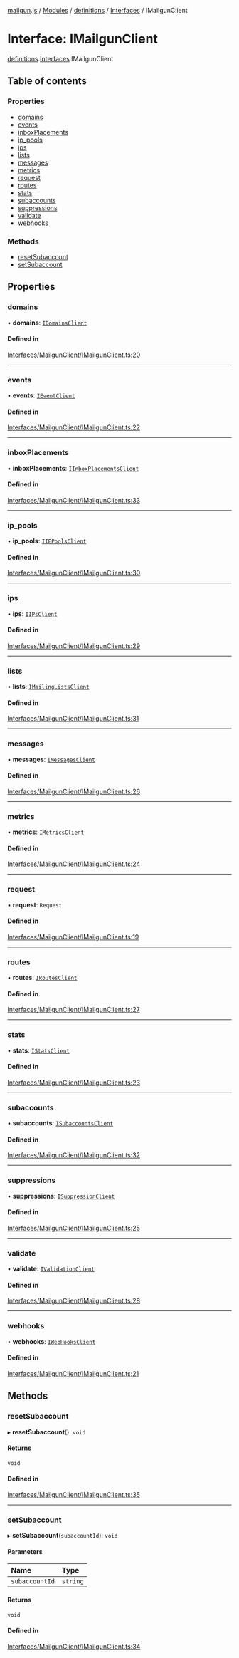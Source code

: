 [mailgun.js](../README.md) / [Modules](../modules.md) / [definitions](../modules/definitions.md) / [Interfaces](../modules/definitions.Interfaces.md) / IMailgunClient

# Interface: IMailgunClient

[definitions](../modules/definitions.md).[Interfaces](../modules/definitions.Interfaces.md).IMailgunClient

## Table of contents

### Properties

- [domains](definitions.Interfaces.IMailgunClient.md#domains)
- [events](definitions.Interfaces.IMailgunClient.md#events)
- [inboxPlacements](definitions.Interfaces.IMailgunClient.md#inboxplacements)
- [ip\_pools](definitions.Interfaces.IMailgunClient.md#ip_pools)
- [ips](definitions.Interfaces.IMailgunClient.md#ips)
- [lists](definitions.Interfaces.IMailgunClient.md#lists)
- [messages](definitions.Interfaces.IMailgunClient.md#messages)
- [metrics](definitions.Interfaces.IMailgunClient.md#metrics)
- [request](definitions.Interfaces.IMailgunClient.md#request)
- [routes](definitions.Interfaces.IMailgunClient.md#routes)
- [stats](definitions.Interfaces.IMailgunClient.md#stats)
- [subaccounts](definitions.Interfaces.IMailgunClient.md#subaccounts)
- [suppressions](definitions.Interfaces.IMailgunClient.md#suppressions)
- [validate](definitions.Interfaces.IMailgunClient.md#validate)
- [webhooks](definitions.Interfaces.IMailgunClient.md#webhooks)

### Methods

- [resetSubaccount](definitions.Interfaces.IMailgunClient.md#resetsubaccount)
- [setSubaccount](definitions.Interfaces.IMailgunClient.md#setsubaccount)

## Properties

### domains

• **domains**: [`IDomainsClient`](definitions.Interfaces.IDomainsClient.md)

#### Defined in

[Interfaces/MailgunClient/IMailgunClient.ts:20](https://github.com/mailgun/mailgun.js/blob/d21489b/lib/Interfaces/MailgunClient/IMailgunClient.ts#L20)

___

### events

• **events**: [`IEventClient`](definitions.Interfaces.IEventClient.md)

#### Defined in

[Interfaces/MailgunClient/IMailgunClient.ts:22](https://github.com/mailgun/mailgun.js/blob/d21489b/lib/Interfaces/MailgunClient/IMailgunClient.ts#L22)

___

### inboxPlacements

• **inboxPlacements**: [`IInboxPlacementsClient`](definitions.Interfaces.IInboxPlacementsClient.md)

#### Defined in

[Interfaces/MailgunClient/IMailgunClient.ts:33](https://github.com/mailgun/mailgun.js/blob/d21489b/lib/Interfaces/MailgunClient/IMailgunClient.ts#L33)

___

### ip\_pools

• **ip\_pools**: [`IIPPoolsClient`](definitions.Interfaces.IIPPoolsClient.md)

#### Defined in

[Interfaces/MailgunClient/IMailgunClient.ts:30](https://github.com/mailgun/mailgun.js/blob/d21489b/lib/Interfaces/MailgunClient/IMailgunClient.ts#L30)

___

### ips

• **ips**: [`IIPsClient`](definitions.Interfaces.IIPsClient.md)

#### Defined in

[Interfaces/MailgunClient/IMailgunClient.ts:29](https://github.com/mailgun/mailgun.js/blob/d21489b/lib/Interfaces/MailgunClient/IMailgunClient.ts#L29)

___

### lists

• **lists**: [`IMailingListsClient`](definitions.Interfaces.IMailingListsClient.md)

#### Defined in

[Interfaces/MailgunClient/IMailgunClient.ts:31](https://github.com/mailgun/mailgun.js/blob/d21489b/lib/Interfaces/MailgunClient/IMailgunClient.ts#L31)

___

### messages

• **messages**: [`IMessagesClient`](definitions.Interfaces.IMessagesClient.md)

#### Defined in

[Interfaces/MailgunClient/IMailgunClient.ts:26](https://github.com/mailgun/mailgun.js/blob/d21489b/lib/Interfaces/MailgunClient/IMailgunClient.ts#L26)

___

### metrics

• **metrics**: [`IMetricsClient`](definitions.Interfaces.IMetricsClient.md)

#### Defined in

[Interfaces/MailgunClient/IMailgunClient.ts:24](https://github.com/mailgun/mailgun.js/blob/d21489b/lib/Interfaces/MailgunClient/IMailgunClient.ts#L24)

___

### request

• **request**: `Request`

#### Defined in

[Interfaces/MailgunClient/IMailgunClient.ts:19](https://github.com/mailgun/mailgun.js/blob/d21489b/lib/Interfaces/MailgunClient/IMailgunClient.ts#L19)

___

### routes

• **routes**: [`IRoutesClient`](definitions.Interfaces.IRoutesClient.md)

#### Defined in

[Interfaces/MailgunClient/IMailgunClient.ts:27](https://github.com/mailgun/mailgun.js/blob/d21489b/lib/Interfaces/MailgunClient/IMailgunClient.ts#L27)

___

### stats

• **stats**: [`IStatsClient`](definitions.Interfaces.IStatsClient.md)

#### Defined in

[Interfaces/MailgunClient/IMailgunClient.ts:23](https://github.com/mailgun/mailgun.js/blob/d21489b/lib/Interfaces/MailgunClient/IMailgunClient.ts#L23)

___

### subaccounts

• **subaccounts**: [`ISubaccountsClient`](definitions.Interfaces.ISubaccountsClient.md)

#### Defined in

[Interfaces/MailgunClient/IMailgunClient.ts:32](https://github.com/mailgun/mailgun.js/blob/d21489b/lib/Interfaces/MailgunClient/IMailgunClient.ts#L32)

___

### suppressions

• **suppressions**: [`ISuppressionClient`](definitions.Interfaces.ISuppressionClient.md)

#### Defined in

[Interfaces/MailgunClient/IMailgunClient.ts:25](https://github.com/mailgun/mailgun.js/blob/d21489b/lib/Interfaces/MailgunClient/IMailgunClient.ts#L25)

___

### validate

• **validate**: [`IValidationClient`](definitions.Interfaces.IValidationClient.md)

#### Defined in

[Interfaces/MailgunClient/IMailgunClient.ts:28](https://github.com/mailgun/mailgun.js/blob/d21489b/lib/Interfaces/MailgunClient/IMailgunClient.ts#L28)

___

### webhooks

• **webhooks**: [`IWebHooksClient`](definitions.Interfaces.IWebHooksClient.md)

#### Defined in

[Interfaces/MailgunClient/IMailgunClient.ts:21](https://github.com/mailgun/mailgun.js/blob/d21489b/lib/Interfaces/MailgunClient/IMailgunClient.ts#L21)

## Methods

### resetSubaccount

▸ **resetSubaccount**(): `void`

#### Returns

`void`

#### Defined in

[Interfaces/MailgunClient/IMailgunClient.ts:35](https://github.com/mailgun/mailgun.js/blob/d21489b/lib/Interfaces/MailgunClient/IMailgunClient.ts#L35)

___

### setSubaccount

▸ **setSubaccount**(`subaccountId`): `void`

#### Parameters

| Name | Type |
| :------ | :------ |
| `subaccountId` | `string` |

#### Returns

`void`

#### Defined in

[Interfaces/MailgunClient/IMailgunClient.ts:34](https://github.com/mailgun/mailgun.js/blob/d21489b/lib/Interfaces/MailgunClient/IMailgunClient.ts#L34)

